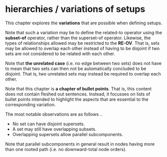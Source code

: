 
# hierarchies / variations of setups

This chapter explores the **variations** that are possible when defining setups.

Note that such a variation may be to define the related-to operator using the
**subset-of** operator, rather than the superset-of operator. Likewise, the
types of relationships allowed may be restricted to the **RE-OV**. That is,
sets may be allowed to overlap each other instead of having to be disjoint if
two sets are not considered to be related with each other.

Note that **the unrelated case** (i.e. no edge between two sets) does not have
to mean that two sets can then not be automatically concluded to be disjoint.
That is, two unrelated sets may instead be required to overlap each other.

Note that this chapter is **a chapter of bullet points**. That is, this content
does not contain fleshed out sentences. Instead, it focusses on lists of bullet
points intended to highlight the aspects that are essential to the corresponding
variation.

The most notable observations are as follows ..

* No set can have disjoint supersets.
* A set may still have overlapping subsets.
* Overlapping supersets allow parallel subcomponents.

Note that parallel subcomponents in general result in nodes having more than
one rooted path (i.e. no downward-total node orders).
